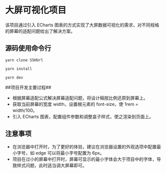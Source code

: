 # 大屏可视化项目

该项目通过引入 ECharts 图表的方式实现了大屏数据可视化的需求，对不同规格的屏幕的适配问题给出了解决方案。

## 源码使用命令行

`yarn clone SSHUrl`

`yarn install`

`yarn dev`

##项目开发主要过程##

- 根据屏幕适配公式解决屏幕适配问题，将设计稿按比例还原到屏幕上。
- 获取当前屏幕的宽度 width，设置根元素的 font-size，使 1rem = width/100。
- 引入 ECharts 图表，配置组件参数和调整盒子样式，使之渲染到页面上。

## 注意事项

- 在浏览器中打开时，为了更好的体验，建议在浏览器设置的外观选项中配置最小字号，如 edge 可以将最小字号配置为 6px。
- 项目在过小的屏幕中打开时，屏幕可显示的最小字体会大于项目中的字体，导致样式问题，此时适当调大屏幕即可。
